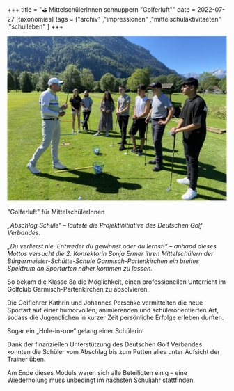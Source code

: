 +++
title = "⛳ MittelschülerInnen schnuppern \"Golferluft\""
date = 2022-07-27
[taxonomies]
tags = ["archiv" ,"impressionen" ,"mittelschulaktivitaeten" ,"schulleben" ]
+++

![](images/IMG_9185-1-1024x768.jpg)

"Golferluft" für MittelschülerInnen

_„Abschlag Schule“ – lautete die Projektinitiative des Deutschen Golf Verbandes._

_„Du verlierst nie. Entweder du gewinnst oder du lernst!“ – anhand dieses Mottos versucht die 2. Konrektorin Sonja Ermer ihren Mittelschülern der Bürgermeister-Schütte-Schule Garmisch-Partenkirchen ein breites Spektrum an Sportarten näher kommen zu lassen._

So bekam die Klasse 8a die Möglichkeit, einen professionellen Unterricht im Golfclub Garmisch-Partenkirchen zu absolvieren.

Die Golflehrer Kathrin und Johannes Perschke vermittelten die neue Sportart auf einer humorvollen, animierenden und schülerorientierten Art, sodass die Jugendlichen in kurzer Zeit persönliche Erfolge erleben durften.

Sogar ein „Hole-in-one“ gelang einer Schülerin!

Dank der finanziellen Unterstützung des Deutschen Golf Verbandes konnten die Schüler vom Abschlag bis zum Putten alles unter Aufsicht der Trainer üben.

Am Ende dieses Moduls waren sich alle Beteiligten einig – eine Wiederholung muss unbedingt im nächsten Schuljahr stattfinden.

